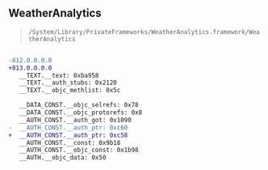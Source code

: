 ## WeatherAnalytics

> `/System/Library/PrivateFrameworks/WeatherAnalytics.framework/WeatherAnalytics`

```diff

-812.0.0.0.0
+813.0.0.0.0
   __TEXT.__text: 0xba958
   __TEXT.__auth_stubs: 0x2120
   __TEXT.__objc_methlist: 0x5c

   __DATA_CONST.__objc_selrefs: 0x78
   __DATA_CONST.__objc_protorefs: 0x8
   __AUTH_CONST.__auth_got: 0x1090
-  __AUTH_CONST.__auth_ptr: 0xc60
+  __AUTH_CONST.__auth_ptr: 0xc58
   __AUTH_CONST.__const: 0x9b18
   __AUTH_CONST.__objc_const: 0x1b98
   __AUTH.__objc_data: 0x50

```
